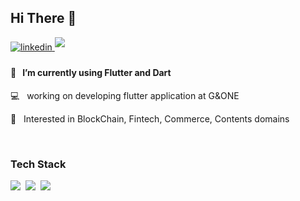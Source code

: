 
## Hi There 👋

<a href="https://linkedin.com/in/jiwoo-yun" target="_blank">
<img src=https://img.shields.io/badge/linkedin-%231E77B5.svg?&style=for-the-badge&logo=linkedin&logoColor=white alt=linkedin style="margin-bottom: 5px;" />
</a>
<!--
<a href="https://github.com/Danny-Yun" target="_blank">
<img src=https://img.shields.io/badge/github-%2324292e.svg?&style=for-the-badge&logo=github&logoColor=white alt=github style="margin-bottom: 5px;" />
</a>
<a href="https://instagram.com/riudiux" target="_blank">
<img src=https://img.shields.io/badge/instagram-%23000000.svg?&style=for-the-badge&logo=instagram&logoColor=white&color=dd2a7b alt=instagram style="margin-bottom: 5px;" />
</a>
<a href="mailto:lacvert13@gmail.com">
<img src=https://img.shields.io/badge/gmail-EA4335.svg?&style=for-the-badge&logo=gmail&logoColor=white style="margin-bottom: 5px;" />
</a>
-->
<a href="https://riudiu.tistory.com/" target="_blank">
<img src=https://img.shields.io/badge/blog-000000.svg?&style=for-the-badge&logo=tistory&logoColor=white& style="margin-bottom: 5px;" />
</a>
<!--
</a>
<a href="https://riudiu.notion.site/d39fb803d5d14daa8f0391f4ca87163c" target="_blank">
<img src=https://img.shields.io/badge/resume-000000.svg?&style=for-the-badge&logo=notion&logoColor=white style="margin-bottom: 5px;" />
</a>
-->


<br>


#### 🌱 &nbsp;  I’m currently using Flutter and Dart
 
 💻 &nbsp;  working on developing flutter application at G&ONE
 
 🔭 &nbsp;  Interested in BlockChain, Fintech, Commerce, Contents domains

<!-- [Notion Resume](https://riudiu.notion.site/d39fb803d5d14daa8f0391f4ca87163c) -->
<!--
- 🔭 I’m currently working on ...
- 👯 I’m looking to collaborate on ...
- 🤔 I’m looking for help with ...
- 💬 Ask me about ...
- 📫 How to reach me: ...
- 😄 Pronouns: ...
- ⚡ Fun fact: ...
-->

<!--
#### | 이력 |

🐾 (주)지앤원 BE 22.05 ~ ing <br>
🔥 TeamSparta 내일배움캠프 1기 <br>
🥇 2021년 순천향대학교 캡스톤 디자인 학술 경진대회 대상 <br>
🦁 SCH LikeLion 8th <br>
-->
<br>


<!--
[![Jiwoo Yun's github stats](https://github-readme-stats.vercel.app/api?username=Riudiu&theme=chartreuse-dark&show_icons=true)](https://github.com/anuraghazra/github-readme-stats)
-->
<!--
<img height="170em" src="https://github-readme-stats-eight-theta.vercel.app/api/top-langs/?username=Riudiu&layout=compact&langs_count=8&theme=buefy"/>
-->

### Tech Stack

<div align="left">
  <img src="https://img.shields.io/badge/Dart-02458D?style=flat&logo=Dart&logoColor=white"/>&nbsp
  <img src="https://img.shields.io/badge/Flutter-00CAFF?style=flat&logo=Flutter&logoColor=white"/>&nbsp
  <img src="https://img.shields.io/badge/Firebase-FFCA28?style=flat&logo=Firebase&logoColor=white"/>&nbsp
  <!-- <img src="https://img.shields.io/badge/MySQL-4479A1?style=flat&logo=mysql&logoColor=white" />&nbsp -->
</div>
